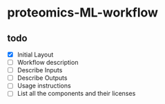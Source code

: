 # proteomics-ML-workflow

## todo

- [x] Initial Layout
- [ ] Workflow description
- [ ] Describe Inputs
- [ ] Describe Outputs
- [ ] Usage instructions
- [ ] List all the components and their licenses
